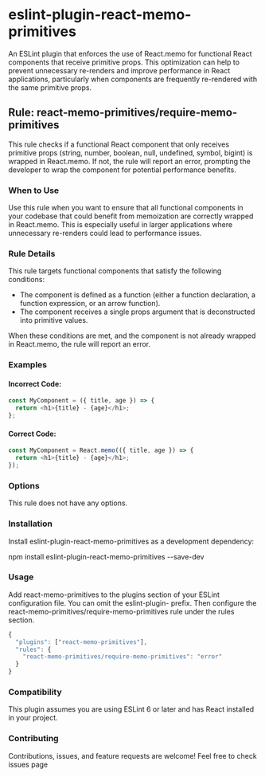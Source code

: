 
# eslint-plugin-react-memo-primitives

An ESLint plugin that enforces the use of React.memo for functional React components that receive primitive props. This optimization can help to prevent unnecessary re-renders and improve performance in React applications, particularly when components are frequently re-rendered with the same primitive props.

## Rule: react-memo-primitives/require-memo-primitives

This rule checks if a functional React component that only receives primitive props (string, number, boolean, null, undefined, symbol, bigint) is wrapped in React.memo. If not, the rule will report an error, prompting the developer to wrap the component for potential performance benefits.

### When to Use

Use this rule when you want to ensure that all functional components in your codebase that could benefit from memoization are correctly wrapped in React.memo. This is especially useful in larger applications where unnecessary re-renders could lead to performance issues.

### Rule Details

This rule targets functional components that satisfy the following conditions:

- The component is defined as a function (either a function declaration, a function expression, or an arrow function).
- The component receives a single props argument that is deconstructed into primitive values.

When these conditions are met, and the component is not already wrapped in React.memo, the rule will report an error.

### Examples

#### Incorrect Code:

```javascript
const MyComponent = ({ title, age }) => {
  return <h1>{title} - {age}</h1>;
};
```

#### Correct Code:

```javascript
const MyComponent = React.memo(({ title, age }) => {
  return <h1>{title} - {age}</h1>;
});
```

### Options

This rule does not have any options.

### Installation

Install eslint-plugin-react-memo-primitives as a development dependency:

npm install eslint-plugin-react-memo-primitives --save-dev

### Usage

Add react-memo-primitives to the plugins section of your ESLint configuration file. You can omit the eslint-plugin- prefix. Then configure the react-memo-primitives/require-memo-primitives rule under the rules section.

```javascript
{
  "plugins": ["react-memo-primitives"],
  "rules": {
    "react-memo-primitives/require-memo-primitives": "error"
  }
}
```

### Compatibility

This plugin assumes you are using ESLint 6 or later and has React installed in your project.

### Contributing

Contributions, issues, and feature requests are welcome! Feel free to check issues page
